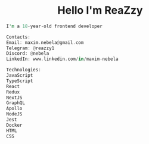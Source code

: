 <h1 align="center">Hello I'm ReaZzy </h1>

```rust
I'm a 18-year-old frontend developer
```
```rust
Contacts:
Email: maxim.nebela@gmail.com
Telegram: @reazzy1
Discord: @nebela
LinkedIn: www.linkedin.com/in/maxim-nebela
```
```rust
Technologies:
JavaScript
TypeScript
React
Redux
NextJS
GraphQL
Apollo
NodeJS
Jest
Docker
HTML
CSS
```
</td>



